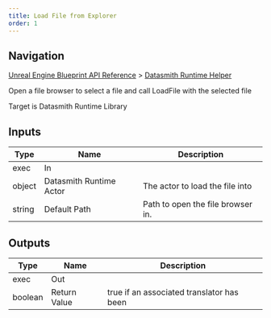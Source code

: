 ```yaml
---
title: Load File from Explorer
order: 1
---
```

## Navigation

[Unreal Engine Blueprint API Reference](https://dev.epicgames.com/documentation/en-us/unreal-engine/BlueprintAPI) > [Datasmith Runtime Helper](https://dev.epicgames.com/documentation/en-us/unreal-engine/BlueprintAPI/DatasmithRuntimeHelper)

Open a file browser to select a file and call LoadFile with the selected file

Target is Datasmith Runtime Library

## Inputs

| Type | Name | Description |
| --- | --- | --- |
| exec | In |  |
| object | Datasmith Runtime Actor | The actor to load the file into |
| string | Default Path | Path to open the file browser in. |

## Outputs

| Type | Name | Description |
| --- | --- | --- |
| exec | Out |  |
| boolean | Return Value | true if an associated translator has been |

